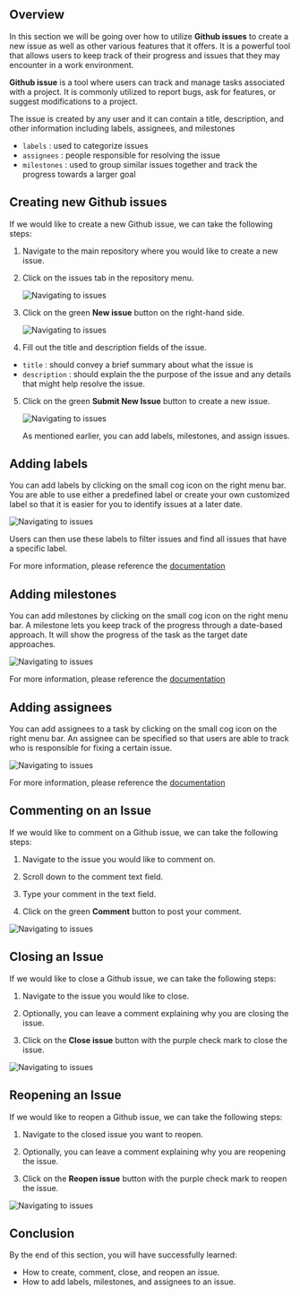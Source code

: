 ## Overview

In this section we will be going over how to utilize **Github issues** to create a new issue as well as other various features that it offers. It is a powerful tool that allows users to keep track of their progress and issues that they may encounter in a work environment.

**Github issue** is a tool where users can track and manage tasks associated with a project. It is commonly utilized to report bugs, ask for features, or suggest modifications to a project.

The issue is created by any user and it can contain a title, description, and other information including labels, assignees, and milestones
- `labels` : used to categorize issues
- `assignees` : people responsible for resolving the issue
- `milestones` : used to group similar issues together and track the progress towards a larger goal

## Creating new Github issues

If we would like to create a new Github issue, we can take the following steps:

1. Navigate to the main repository where you would like to create a new issue.
2. Click on the issues tab in the repository menu.

    ![Navigating to issues](assets/images/issues1.png)

3. Click on the green **New issue** button on the right-hand side.
    
    ![Navigating to issues](assets/images/issues2.png)

4. Fill out the title and description fields of the issue. 
- `title` : should convey a brief summary about what the issue is
- `description` : should explain the the purpose of the issue and any details that might help resolve the issue.
5. Click on the green **Submit New Issue** button to create a new issue.
    
    ![Navigating to issues](assets/images/issues3.png)

    As mentioned earlier, you can add labels, milestones, and assign issues.

## Adding labels

You can add labels by clicking on the small cog icon on the right menu bar. You are able to use either a predefined label or create your own customized label so that it is easier for you to identify issues at a later date. 
    
![Navigating to issues](assets/images/issues4.png)

Users can then use these labels to filter issues and find all issues that have a specific label.

For more information, please reference the [documentation](https://docs.github.com/en/issues/using-labels-and-milestones-to-track-work/managing-labels)

## Adding milestones

You can add milestones by clicking on the small cog icon on the right menu bar. A milestone lets you keep track of the progress through a date-based approach. It will show the progress of the task as the target date approaches.

![Navigating to issues](assets/images/issues5.png)

For more information, please reference the [documentation](https://docs.github.com/en/issues/using-labels-and-milestones-to-track-work/about-milestones)

## Adding assignees

You can add assignees to a task by clicking on the small cog icon on the right menu bar. An assignee can be specified so that users are able to track who is responsible for fixing a certain issue.

![Navigating to issues](assets/images/issues6.png)

For more information, please reference the [documentation](https://docs.github.com/en/issues/tracking-your-work-with-issues/assigning-issues-and-pull-requests-to-other-github-users)

## Commenting  on an Issue

If we would like to comment on a Github issue, we can take the following steps:

1. Navigate to the issue you would like to comment on.
2. Scroll down to the comment text field.
3. Type your comment in the text field.

4. Click on the green **Comment** button to post your comment.

![Navigating to issues](assets/images/issues7.png)

## Closing an Issue

If we would like to close a Github issue, we can take the following steps:

1. Navigate to the issue you would like to close.

2. Optionally, you can leave a comment explaining why you are closing the issue.
3. Click on the **Close issue** button with the purple check mark to close the issue.

![Navigating to issues](assets/images/issues8.png)

## Reopening an Issue

If we would like to reopen a Github issue,
we can take the following steps:

1. Navigate to the closed issue you want to reopen.

2. Optionally, you can leave a comment explaining why you are reopening the issue.
3. Click on the **Reopen issue** button with the purple check mark to reopen the issue.

![Navigating to issues](assets/images/issues9.png)

## Conclusion

By the end of this section, you will have successfully learned:

- How to create, comment, close, and reopen an issue.
- How to add labels, milestones, and assignees to an issue.

